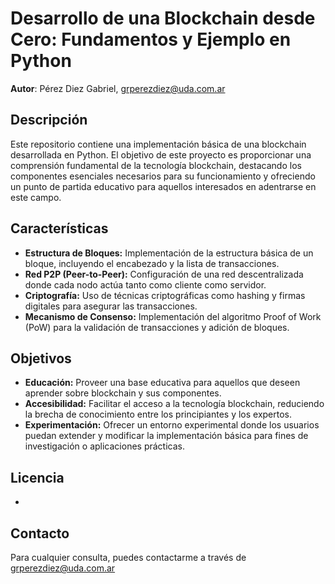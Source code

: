 # Desarrollo de una Blockchain desde Cero: Fundamentos y Ejemplo en Python

**Autor**: Pérez Diez Gabriel, grperezdiez@uda.com.ar

## Descripción

Este repositorio contiene una implementación básica de una blockchain desarrollada en Python. El objetivo de este proyecto es proporcionar una comprensión fundamental de la tecnología blockchain, destacando los componentes esenciales necesarios para su funcionamiento y ofreciendo un punto de partida educativo para aquellos interesados en adentrarse en este campo.

## Características

- **Estructura de Bloques:** Implementación de la estructura básica de un bloque, incluyendo el encabezado y la lista de transacciones.
- **Red P2P (Peer-to-Peer):** Configuración de una red descentralizada donde cada nodo actúa tanto como cliente como servidor.
- **Criptografía:** Uso de técnicas criptográficas como hashing y firmas digitales para asegurar las transacciones.
- **Mecanismo de Consenso:** Implementación del algoritmo Proof of Work (PoW) para la validación de transacciones y adición de bloques.

## Objetivos

- **Educación:** Proveer una base educativa para aquellos que deseen aprender sobre blockchain y sus componentes.
- **Accesibilidad:** Facilitar el acceso a la tecnología blockchain, reduciendo la brecha de conocimiento entre los principiantes y los expertos.
- **Experimentación:** Ofrecer un entorno experimental donde los usuarios puedan extender y modificar la implementación básica para fines de investigación o aplicaciones prácticas.

## Licencia

-

## Contacto

Para cualquier consulta, puedes contactarme a través de grperezdiez@uda.com.ar
